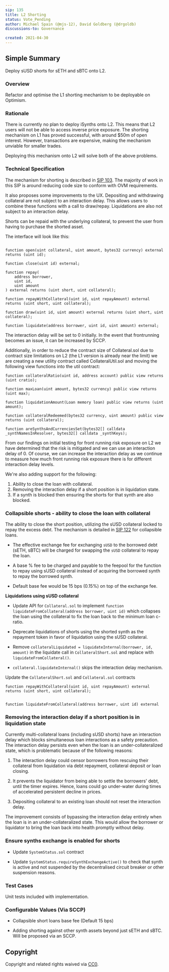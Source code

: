 ```yaml
---
sip: 135
title: L2 Shorting
status: Vote_Pending
author: Michael Spain (@mjs-12), David Goldberg (@drgoldb)
discussions-to: Governance

created: 2021-04-30
---
```


## Simple Summary

Deploy sUSD shorts for sETH and sBTC onto L2.

### Overview

Refactor and optimise the L1 shorting mechanism to be deployable on Optimism.

### Rationale

There is currently no plan to deploy iSynths onto L2. This means that L2 users will not be able to access inverse price exposure. The shorting mechanism on L1 has proved successful, with around $50m of open interest. However, transactions are expensive, making the mechanism unviable for smaller trades.

Deploying this mechanism onto L2 will solve both of the above problems.

### Technical Specification

The mechanism for shorting is described in [SIP 103](https://sips.synthetix.io/sips/sip-103). The majority of work in this SIP is around reducing code size to conform with OVM requirements.

It also proposes some improvements to the UX. Depositing and withdrawing collateral are not subject to an interaction delay. This allows users to combine these functions with a call to draw/repay. Liquidations are also not subject to an interaction delay.

Shorts can be repaid with the underlying collateral, to prevent the user from having to purchase the shorted asset.

The interface will look like this:

```solidity

function open(uint collateral, uint amount, bytes32 currency) external returns (uint id);

function close(uint id) external;

function repay(
    address borrower,
    uint id,
    uint amount
) external returns (uint short, uint collateral);

function repayWithCollateral(uint id, uint repayAmount) external returns (uint short, uint collateral);

function draw(uint id, uint amount) external returns (uint short, uint collateral);

function liquidate(address borrower, uint id, uint amount) external;

```

The interaction delay will be set to 0 initially. In the event that frontrunning becomes an issue, it can be increased by SCCP.

Additionally, in order to reduce the contract size of Collateral.sol due to contract size limitations on L2 (the L1 version is already near the limit) we are creating a new utility contract called CollateralUtil.sol and moving the following view functions into the util contract:

```solidity
function collateralRatio(uint id, address account) public view returns (uint cratio);

function maxLoan(uint amount, bytes32 currency) public view returns (uint max);

function liquidationAmount(Loan memory loan) public view returns (uint amount);

function collateralRedeemed(bytes32 currency, uint amount) public view returns (uint collateral);

function areSynthsAndCurrenciesSet(bytes32[] calldata _synthNamesInResolver, bytes32[] calldata _synthKeys);

```

From our findings on initial testing for front running risk exposure on L2 we have determined that the risk is mitigated and we can use an interaction delay of 0. Of course, we can increase the interaction delay as we continue to measure how much front running risk exposure there is for different interaction delay levels.

We're also adding support for the following:

1. Ability to close the loan with collateral.
2. Removing the interaction delay if a short position is in liquidation state.
3. If a synth is blocked then ensuring the shorts for that synth are also blocked.

### Collapsible shorts - ability to close the loan with collateral

The ability to close the short position, utilizing the sUSD collateral locked to repay the excess debt. The mechanism is detailed in [SIP 122](https://sips.synthetix.io/sips/sip-122) for collapsible loans.

- The effective exchange fee for exchanging `sUSD` to the borrowed debt (sETH, sBTC) will be charged for swapping the `sUSD` collateral to repay the loan.

- A base % fee to be charged and payable to the feepool for the function to repay using sUSD collateral instead of acquiring the borrowed synth to repay the borrowed synth.

- Default base fee would be 15 bps (0.15%) on top of the exchange fee.

**Liquidations using sUSD collateral**

- Update API for `Collateral.sol` to implement `function liquidateFromCollateral(address borrower, uint id)` which collapses the loan using the collateral to fix the loan back to the minimum loan c-ratio.

- Deprecate liquidations of shorts using the shorted synth as the repayment token in favor of liquidation using the sUSD collateral.

- Remove `collateralLiquidated = liquidateInternal(borrower, id, amount)` in the liquidate call in `CollateralShort.sol` and replace with `liquidateFromCollateral()`.

- `collateral.liquidateInternal()` skips the interaction delay mechanism.

Update the `CollateralShort.sol` and `Collateral.sol` contracts

```solidity
function repayWithCollateral(uint id, uint repayAmount) external returns (uint short, uint collateral);


function liquidateFromCollateral(address borrower, uint id) external
```

### Removing the interaction delay if a short position is in liquidation state

Currently multi-collateral loans (including sUSD shorts) have an interaction delay which blocks simultaneous loan interactions as a safety precaution. The interaction delay persists even when the loan is an under-collateralized state, which is problematic because of the following reasons:

1) The interaction delay could censor borrowers from rescuing their collateral from liquidation via debt repayment, collateral deposit  or loan closing.

2) It prevents the liquidator from being able to settle the borrowers' debt, until the timer expires. Hence, loans could go under-water during times of accelerated persistent decline in prices.

3) Depositing collateral to an existing loan should not reset the interaction delay.

The improvement consists of bypassing the interaction delay entirely when the loan is in an under-collateralized state. This would allow the borrower or liquidator to bring the loan back into health promptly without delay.


### Ensure synths exchange is enabled for shorts ###

- Update `SystemStatus.sol` contract

- Update `SystemStatus.requireSynthExchangeActive()` to check that synth is active and not suspended by the decentralised circuit breaker or other suspension reasons.
### Test Cases

Unit tests included with implementation.

### Configurable Values (Via SCCP)

- Collapsible short loans base fee (Default 15 bps)

- Adding shorting against other synth assets beyond just sETH and sBTC. Will be proposed via an SCCP.

## Copyright

Copyright and related rights waived via [CC0](https://creativecommons.org/publicdomain/zero/1.0/).
